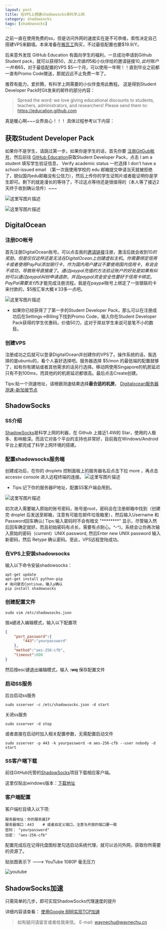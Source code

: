 ```yaml
---
layout: post
title: 在VPS上搭建shadowsocks来科学上网
category: shadowsocks
tags: [shadowsocks]
---
```


之前一直在使用免费的ss，但是访问外网的速度实在是不可恭维，索性决定自己搭建VPS来翻墙。本来准备在[搬瓦工](https://bandwagonhost.com/)购买，不过最低配置也要$19.9/Y。  

后来意外发现 GitHub Education 有面向学生的福利，一旦成功申请到Github Student pack，就可以获得$50，加上充值的$5和小伙伴给的邀请链接$10,此时账户一共有$65，对于最低配置的VPS $5一个月，可以使用一年啊！！直到毕业之前都一直有Promo Code赠送，那就远远不止免费一年了。

推荐有能力，爱折腾，有科学上网需要的小伙伴食用此教程。
这是得到Student Developer Pack时Git发来的邮件的部分内容：

> Spread the word: we love giving educational discounts to students, teachers, administrators, and researchers! Please send them to:  
        https://education.github.com 

真是暖心啊~~~业界良心！！！
具体过程参考以下内容：

## 获取Student Developer Pack

如果你不是学生，请跳过第一步。如果你是学生的话，首先你要 [注册GitGub帐号](https://github.com/)，然后前往 [GitHub Education](https://education.github.com/)获取Student Developer Pack，点击 I am a student 填写学生验证信息， Verify academic status 一栏选择 I don't have a school-issued email （第一次我使用学校的 edu 邮箱提交申请当天就被拒绝了，貌似国内edu邮箱没有公信力），然后上传你的学生证照片或者能证明你是学生即可。剩下的就是漫长的等待了，不过这点等待还是很值得的（本人等了接近2天终于收到确认信件）~~~

![这里写图片描述](http://img.blog.csdn.net/20160816164348813)

![这里写图片描述](http://img.blog.csdn.net/20160816164637677)

##  DigitalOcean

### 注册DO帐号

首先注册DigitalOcean账号。可以点击我的[邀请链接](https://m.do.co/c/6d3c33c4b39e)注册，激活后就会收到$10的奖励，但是仅仅这样还是无法在DigitalOcean上创建虚拟主机。你需要绑定信用卡或者使用PayPal添加银行卡，作为国内用户建议不要使用国内信用卡，有说会不成功，导致账号直接废了。通过paypal充值的方法验证账户的好处是如果有纠纷可以通过paypal纠纷申请退款，并且paypal资金安全性要好于信用卡绑定。PayPal需要支付$5才能完成注册流程。我是在paypal账号上绑定了一张银联的卡来付款的，$5按汇率大概￥33多一点吧。

![这里写图片描述](http://img.blog.csdn.net/20160816161413413)

* 如果你已经获得了了第一步的Student Developer Pack，那么可以在注册成功后在Settings->Billing下找到Promo Code，输入你在Student Developer Pack获得的学生优惠码，价值50刀，这对于屌丝学生来说可是笔不小的数目。

### 创建VPS

注册成功之后就可以登录DigitalOcean并创建你的VPS了。操作系统的话，我选择的是ubuntu的，看个人喜好选择吧。服务器选择 $5/mon 的最低端的配置就够了，如有你有建站或者其他需求的话另行选择。移动网使用Singapore的机房延迟只有不到100ms，而其他的的机房延迟都很高。最后点击Create创建。

Tips:贴一个测速地址，请根据测速结果选择**最合适的机房**。 [Digitalocean服务器测速-新加坡节点](http://speedtest-sgp1.digitalocean.com/)

## ShadowSocks

### SS介绍

[ShadowSocks](https://github.com/shadowsocks)是科学上网的利器，在 Github 上接近1.4W的 Star，使用的人极多、影响极深。而且它对各个平台的支持也非常好，目前我在Windows/Android平台上都完成了科学上网环境的搭建。

### 配置shadowsocks服务端

创建成功后，在你的 droplets 控制面板上的服务器名后点击下拉 more ，再点击 accessv console 进入远程终端的连接。
![这里写图片描述](http://img.blog.csdn.net/20160816163553145)

*  Tips:记下你的服务器IP地址，配置SS客户端会用到。

![这里写图片描述](http://img.blog.csdn.net/20160816163154280)

初次进入需要输入原始的账号密码，账号是root，密码会在注册邮箱中找到（创建完 droplet 后发送至邮箱，注意有可能在邮件垃圾箱里），然后输入Username 和 Password回车确认( Tips:输入密码时不会有暗文 "********" 显示，尽管输入然后回车确定就好。而且初始密码有点长，需要有点耐心。^-^)，系统会让你再次输入原始的密码（current）UNIX password, 然后Enter new UNIX password 输入新密码，然后 Retype 确认密码。至此，VPS远程登陆成功。

### 在VPS上安装shadowsocks

输入以下命令安装shadowsocks：

```shell
apt-get update
apt-get install python-pip
# 询问是否Continue，输入y确认
pip install shadowsocks
```

### 创建配置文件

```shell
sudo vim /etc/shadowsocks.json
```

按a键进入编辑模式，输入以下配置项

```json
{
    "port_password":{
        "443":"yourpassword"
    },
    "method":"aes-256-cfb",
    "timeout":600
}
```

然后按esc键退出编辑模式，输入  **:wq**  保存配置文件

### 启动SS服务

后台启动ss服务

```shell
sudo ssserver -c /etc/shadowsocks.json -d start 
```

关闭ss服务

```shell
sudo ssserver -d stop
```

或者直接在启动时加入相关配置参数，无需配置启动文件

```shell
sudo ssserver -p 443 -k yourpassword -m aes-256-cfb --user nobody -d start
```

###  SS客户端下载

前往GitHub托管的[ShadowSocks](https://github.com/shadowsocks)项目下载相应客户端。  

这里仅贴出windows版本：[下载地址](https://github.com/shadowsocks/shadowsocks-windows/releases)

###  客户端配置

客户端栏目填入以下项:

```shell
服务器地址：你的服务器IP
服务器端口：443    # 或者自定义端口，注意与开放的端口要一致
密码： "yourpassword"
加密： "aes-256-cfb"
```

配置完成后在记得托盘图标里勾选启动系统代理，就可以访问外网，获取你所需要的资源了。

贴张图表示下 ---> YouTube 1080P 毫无压力

![youtube](http://img.blog.csdn.net/20160819235904373)

## ShadowSocks加速

只需简单的几步，即可实现ShadowSocks代理速度的提升

详细内容请查看： [使用Google BBR实现TCP加速](http://waynechu.cn/shadowsocks/2016/08/19/%E4%BD%BF%E7%94%A8Google-BBR%E5%AE%9E%E7%8E%B0TCP%E5%8A%A0%E9%80%9F.html)

> 如有疑问请留言或者给我来信。 E-mail:  waynechu@waynechu.cn

